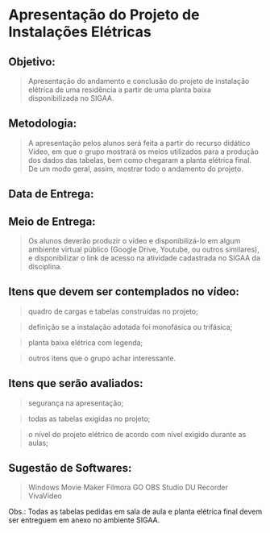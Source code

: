 # Apresentação do Projeto de Instalações Elétricas


## Objetivo: 
>Apresentação do andamento e conclusão do projeto de instalação elétrica de uma residência a partir de uma planta baixa disponibilizada no SIGAA.

## Metodologia: 
>A apresentação pelos alunos será feita a partir do recurso didático Vídeo, em que o grupo mostrará os meios utilizados para a produção dos dados das tabelas, bem como chegaram a planta elétrica final. De um modo geral, assim, mostrar todo o andamento do projeto.

## Data de Entrega: 

## Meio de Entrega: 
>Os alunos deverão produzir o vídeo e disponibilizá-lo em algum ambiente virtual público (Google Drive, Youtube, ou outros similares), e disponibilizar o link de acesso na atividade cadastrada no SIGAA da disciplina.

## Itens que devem ser contemplados no vídeo:
> quadro de cargas e tabelas construídas no projeto;

> definição se a instalação adotada foi monofásica ou trifásica;

> planta baixa elétrica com legenda;

> outros itens que o grupo achar interessante.

## Itens que serão avaliados:
>segurança na apresentação;

>todas as tabelas exigidas no projeto;

>o nível do projeto elétrico de acordo com nível exigido durante as aulas;


## Sugestão de Softwares:
> Windows Movie Maker
> Filmora GO
> OBS Studio
> DU Recorder
> VivaVideo


Obs.: Todas as tabelas pedidas em sala de aula e planta elétrica final devem ser entreguem em anexo no ambiente SIGAA.
